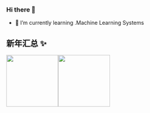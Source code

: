 ### Hi there 👋

- 🌱 I’m currently learning .Machine Learning Systems

## 新年汇总 ✨

<img align="" height="137px" src="https://github-readme-stats.vercel.app/api?username=Adnios&hide_title=true&hide_border=true&show_icons=true&include_all_commits=true&line_height=21&bg_color=0,EC6C6C,FFD479,FFFC79,73FA79&theme=graywhite" /><img align="" height="137px" src="https://github-readme-stats.vercel.app/api/top-langs/?username=Adnios&hide_title=true&hide_border=true&layout=compact&bg_color=0,73FA79,73FDFF,D783FF&theme=graywhite" />
